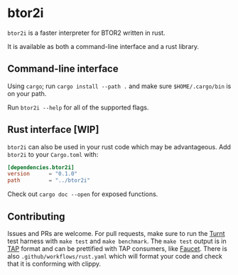 # btor2i

`btor2i` is a faster interpreter for BTOR2 written in rust.

It is available as both a command-line interface and a rust library.

## Command-line interface

Using `cargo`; run `cargo install --path .` and make sure `$HOME/.cargo/bin` is 
on your path.  

Run `btor2i --help` for all of the supported flags.

## Rust interface [WIP]

`btor2i` can also be used in your rust code which may be advantageous. Add `btor2i`
 to your `Cargo.toml` with:

```toml
[dependencies.btor2i]
version      = "0.1.0"
path         = "../btor2i"
```

Check out `cargo doc --open` for exposed functions. 

## Contributing

Issues and PRs are welcome. For pull requests, make sure to run the [Turnt](https://github.com/cucapra/turnt)
test harness with `make test` and `make benchmark`. The `make test` output is in 
[TAP](https://testanything.org/) format and can be prettified with TAP consumers,
like [Faucet](https://github.com/ljharb/faucet). There is also `.github/workflows/rust.yaml` 
which will format your code and check  that it is conforming with clippy.

